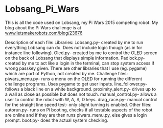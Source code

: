 # Lobsang_Pi_Wars

This is all the code used on Lobsang, my Pi Wars 2015 competing robot.
My blog about the Pi Wars challenge is at www.letsmakerobots.com/blog/23676

Description of each file:
  Libraries:
    Lobsang.py- created by me to run everything Lobsang can do. Does not include logic though (as in for instance line following).
    Oled.py- created by me to control the OLED screen on the back of Lobsang that displays simple information.
    Padlock.py- created by me to act like a login in the terminal, can stop system access if wrong passkey given.
    There are other libraries that I use (eg. pygame) which are part of Python, not created by me.
  Challenge files:
    piwars_menu.py- runs a menu on the OLED for running the different challenge programs. Uses pygame to get user inputs.
    line_follower.py- follows a black line on a white background.
    proximity_alert.py- drives up to a wall as close as possible but does not touch.
    manual_control.py- allows a user to control the robot with W, A, S, D keys.
    drag_race.py- manual control for the straight line speed test- only slight turning is enabled.
  Other files:
    autorun.py- runs on Pi booting, checks if all testable aspects of the robot are online and if they are then runs piwars_menu.py, else gives a login prompt.
    boot.py- does the actual system checking.
    
